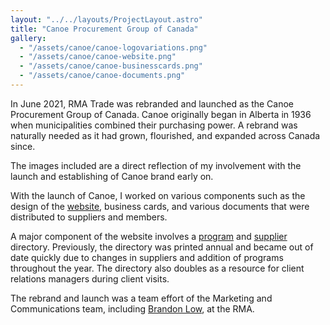 ```yaml
---
layout: "../../layouts/ProjectLayout.astro"
title: "Canoe Procurement Group of Canada"
gallery:
  - "/assets/canoe/canoe-logovariations.png"
  - "/assets/canoe/canoe-website.png"
  - "/assets/canoe/canoe-businesscards.png"
  - "/assets/canoe/canoe-documents.png"
---
```


In June 2021, RMA Trade was rebranded and launched as the Canoe Procurement Group of Canada. Canoe originally began in Alberta in 1936 when municipalities combined their purchasing power. A rebrand was naturally needed as it had grown, flourished, and expanded across Canada since.

The images included are a direct reflection of my involvement with the launch and establishing of Canoe brand early on.

With the launch of Canoe, I worked on various components such as the design of the <a href="https://canoeprocurement.ca" target="_blank">website</a>, business cards, and various documents that were distributed to suppliers and members.

A major component of the website involves a <a href="https://canoeprocurement.ca/programs/" target="_blank">program</a> and <a href="https://canoeprocurement.ca/suppliers/directory/" target="_blank">supplier</a> directory. Previously, the directory was printed annual and became out of date quickly due to changes in suppliers and addition of programs throughout the year. The directory also doubles as a resource for client relations managers during client visits.

The rebrand and launch was a team effort of the Marketing and Communications team, including <a href="http://brandonlow.com/" target="_blank">Brandon Low</a>, at the RMA.
